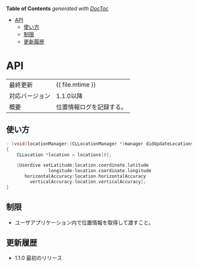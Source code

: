 <!-- START doctoc generated TOC please keep comment here to allow auto update -->
<!-- DON'T EDIT THIS SECTION, INSTEAD RE-RUN doctoc TO UPDATE -->
**Table of Contents**  *generated with [DocToc](https://github.com/thlorenz/doctoc)*

- [API](#api)
  - [使い方](#%E4%BD%BF%E3%81%84%E6%96%B9)
  - [制限](#%E5%88%B6%E9%99%90)
  - [更新履歴](#%E6%9B%B4%E6%96%B0%E5%B1%A5%E6%AD%B4)

<!-- END doctoc generated TOC please keep comment here to allow auto update -->

# API

|                |            |
|:---------------|:-----------|
| 最終更新       | {{ file.mtime }} |
| 対応バージョン | 1.1.0以降      |
| 概要           | 位置情報ログを記録する。 |

## 使い方

```objectivec
- (void)locationManager:(CLLocationManager *)manager didUpdateLocations:(NSArray *)locations
{
    CLLocation *location = locations[0];

    [Userdive setLatitude:location.coordinate.latitude
                longitude:location.coordinate.longitude
       horizontalAccuracy:location.horizontalAccuracy
         verticalAccuracy:location.verticalAccuracy];
}
```

## 制限

- ユーザアプリケーション内で位置情報を取得して渡すこと。

## 更新履歴

- 1.1.0 最初のリリース
